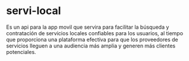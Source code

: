 # servi-local
Es un api para la app movil que servira para facilitar la búsqueda y contratación de servicios locales confiables para los usuarios, al tiempo que proporciona una plataforma efectiva para que los proveedores de servicios lleguen a una audiencia más amplia y generen más clientes potenciales.
